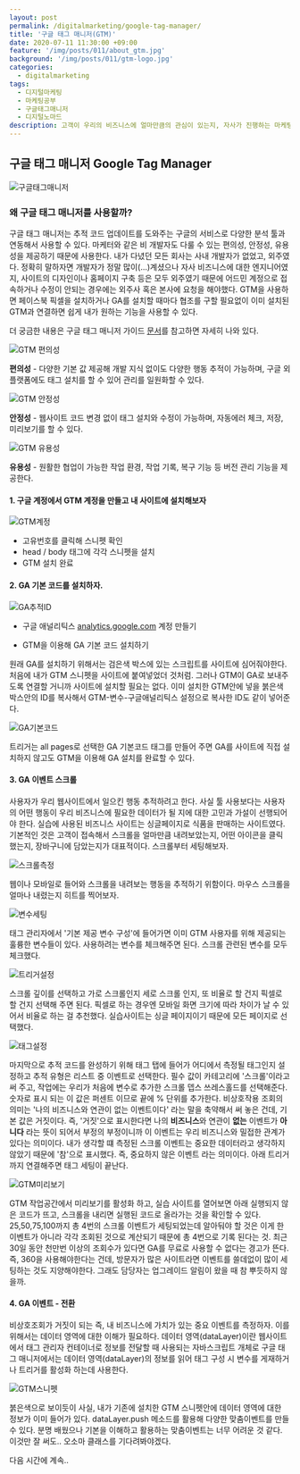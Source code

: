 ```yaml
---
layout: post
permalink: /digitalmarketing/google-tag-manager/
title: '구글 태그 매니저(GTM)'
date: 2020-07-11 11:30:00 +09:00
feature: '/img/posts/011/about_gtm.jpg'
background: '/img/posts/011/gtm-logo.jpg'
categories:
  - digitalmarketing
tags:
  - 디지털마케팅
  - 마케팅공부
  - 구글태그매니저
  - 디지털노마드
description: 고객이 우리의 비즈니스에 얼마만큼의 관심이 있는지, 자사가 진행하는 마케팅 활동이 과연 효과를 내고 있는지 측정이 가능한 매력적인 디지털의 세계. 최근 GTM 강의를 들었다. 전에 배웠고, 실습도 했었으니 단순히 리마인드를 하겠다고 간 거였는데, 참 새로웠다. 까먹지 않겠다는 의지로 GTM 활용법에 대해서 꼼꼼히 기록해두자.
---
```


## 구글 태그 매니저 Google Tag Manager

![구글태그매니저](/img/posts/011/gtm_main.jpg)

### 왜 구글 태그 매니저를 사용할까?

구글 태그 매니저는 추적 코드 업데이트를 도와주는 구글의 서비스로 다양한 분석 툴과 연동해서 사용할 수 있다. 마케터와 같은 비 개발자도 다룰 수 있는 편의성, 안정성, 유용성을 제공하기 때문에 사용한다. 내가 다녔던 모든 회사는 사내 개발자가 없었고, 외주였다. 정확히 말하자면 개발자가 정말 많이(...)계셨으나 자사 비즈니스에 대한 엔지니어였지, 사이트의 디자인이나 홈페이지 구축 등은 모두 외주였기 때문에 어드민 계정으로 접속하거나 수정이 안되는 경우에는 외주사 혹은 본사에 요청을 해야했다. GTM을 사용하면 페이스북 픽셀을 설치하거나 GA를 설치할 때마다 협조를 구할 필요없이 이미 설치된 GTM과 연결하면 쉽게 내가 원하는 기능을 사용할 수 있다. 

더 궁금한 내용은 구글 태그 매니저 가이드 [문서](https://support.google.com/tagmanager/answer/6102821?hl=ko&ref_topic=3441530)를 참고하면 자세히 나와 있다. 

![GTM 편의성](/img/posts/011/1.jpg)

**편의성** - 다양한 기본 값 제공해 개발 지식 없이도 다양한 행동 추적이 가능하며, 구글 외 플랫폼에도 태그 설치를 할 수 있어 관리를 일원화할 수 있다. 

![GTM 안정성](/img/posts/011/2.jpg)

**안정성** - 웹사이트 코드 변경 없이 태그 설치와 수정이 가능하며, 자동에러 체크, 저장, 미리보기를 할 수 있다. 

![GTM 유용성](/img/posts/011/3.jpg)

**유용성** - 원활한 협업이 가능한 작업 환경, 작업 기록, 복구 기능 등 버전 관리 기능을 제공한다. 



#### 1. 구글 계정에서 GTM 계정을 만들고 내 사이트에 설치해보자

![GTM계정](/img/posts/011/gtm.jpg)

* 고유번호를 클릭해 스니펫 확인
* head / body 태그에 각각 스니펫을 설치
* GTM 설치 완료

#### 2. GA 기본 코드를 설치하자. 

![GA추적ID](/img/posts/011/gaid.jpg)

* 구글 애널리틱스 [analytics.google.com](http://analytics.google.com) 계정 만들기

* GTM을 이용해 GA 기본 코드 설치하기

원래 GA를 설치하기 위해서는 검은색 박스에 있는 스크립트를 사이트에 심어줘야한다. 처음에 내가 GTM 스니펫을 사이트에 붙여넣었더 것처럼. 그러나 GTM이 GA로 보내주도록 연결할 거니까 사이트에 설치할 필요는 없다. 이미 설치한 GTM안에 넣을 붉은색 박스안의 ID를 복사해서 GTM-변수-구글애널리틱스 설정으로 복사한 ID도 같이 넣어준다. 

![GA기본코드](/img/posts/011/ga-code.jpg)

트리거는 all pages로 선택한 GA 기본코드 태그를 만들어 주면 GA를 사이트에 직접 설치하지 않고도 GTM을 이용해 GA 설치를 완료할 수 있다.

#### 3. GA 이벤트 스크롤

사용자가 우리 웹사이트에서 일으킨 행동 추적하려고 한다. 사실 툴 사용보다는 사용자의 어떤 행동이 우리 비즈니스에 필요한 데이터가 될 지에 대한 고민과 가설이 선행되어야 한다. 실습에 사용된 비즈니스 사이트는 싱글페이지로 식품을 판매하는 사이트였다. 기본적인 것은 고객이 접속해서 스크롤을 얼마만큼 내려보았는지, 어떤 아이콘을 클릭 했는지, 장바구니에 담았는지가 대표적이다. 스크롤부터 세팅해보자.

![스크롤측정](/img/posts/011/scroll_01.jpg)

웹이나 모바일로 들어와 스크롤을 내려보는 행동을 추적하기 위함이다. 마우스 스크롤을 얼마나 내렸는지 히트를 찍어보자. 

![변수세팅](/img/posts/011/scroll_02.jpg)

태그 관리자에서 '기본 제공 변수 구성'에 들어가면 이미 GTM 사용자를 위해 제공되는 훌륭한 변수들이 있다. 사용하려는 변수를 체크해주면 된다. 스크롤 관련된 변수를 모두 체크했다.

![트리거설정](/img/posts/011/scroll_03.jpg)

스크롤 깊이를 선택하고 가로 스크롤인지 세로 스크롤 인지, 또 비율로 할 건지 픽셀로 할 건지 선택해 주면 된다. 픽셀로 하는 경우엔 모바일 화면 크기에 따라 차이가 날 수 있어서 비율로 하는 걸 추천했다. 실습사이트는 싱글 페이지이기 때문에 모든 페이지로 선택했다. 

![태그설정](/img/posts/011/scroll_04.jpg)

마지막으로 추적 코드를 완성하기 위해 태그 탭에 들어가 어디에서 측정될 태그인지 설정하고 추적 유형은 리스트 중 이벤트로 선택한다. 필수 값이 카테고리에 '스크롤'이라고 써 주고, 작업에는 우리가 처음에 변수로 추가한 스크롤 뎁스 쓰레스홀드를 선택해준다. 숫자로 표시 되는 이 값은 퍼센트 이므로 끝에 % 단위를 추가한다. 비상호작용 조회의 의미는 '나의 비즈니스와 연관이 없는 이벤트이다' 라는 말을 축약해서 써 놓은 건데, 기본 값은 거짓이다. 즉, '거짓'으로 표시한다면 나의 **비즈니스**와 연관이 **없는** 이벤트가 **아니다** 라는 뜻이 되어서 부정의 부정이니까 이 이벤트는 우리 비즈니스와 밀접한 관계가 있다는 의미이다. 내가 생각할 떄 측정된 스크롤 이벤트는 중요한 데이터라고 생각하지 않았기 때문에 '참'으로 표시했다. 즉, 중요하지 않은 이벤트 라는 의미이다. 아래 트리거까지 연결해주면 태그 세팅이 끝난다. 

![GTM미리보기](/img/posts/011/scroll_05.jpg)

 GTM 작업공간에서 미리보기를 활성화 하고, 실습 사이트를 열어보면 아래 실행되지 않은 코드가 뜨고, 스크롤을 내리면 실행된 코드로 올라가는 것을 확인할 수 있다. 25,50,75,100까지 총 4번의 스크롤 이벤트가 세팅되었는데 알아둬야 할 것은 이게 한 이벤트가 아니라 각각 조회된 것으로 계산되기 때문에 총 4번으로 기록 된다는 것.  최근 30일 동안 천만번 이상의 조회수가 있다면 GA를 무료로 사용할 수 없다는 경고가 뜬다. 즉, 360을 사용해야한다는 건데, 방문자가 많은 사이트라면 이벤트를 쓸데없이 많이 세팅하는 것도 지양해야한다. 그래도 담당자는 업그레이드 알림이 왔을 때 참 뿌듯하지 않을까. 

#### 4. GA 이벤트 - 전환

비상호조회가 거짓이 되는 즉, 내 비즈니스에 가치가 있는 중요 이벤트를 측정하자. 이를 위해서는 데이터 영역에 대한 이해가 필요하다. 데이터 영역(dataLayer)이란 웹사이트에서 태그 관리자 컨테이너로 정보를 전달할 때 사용되는 자바스크립트 개체로 구글 태그 매니저에서는 데이터 영역(dataLayer)의 정보를 읽어 태그 구성 시 변수를 게재하거나 트리거를 활성화 하는데 사용한다. 

![GTM스니펫](/img/posts/011/datalayer.jpg)

붉은색으로 보이듯이 사실, 내가 기존에 설치한 GTM 스니펫안에 데이터 영역에 대한 정보가 이미 들어가 있다. dataLayer.push 메소드를 활용해 다양한 맞춤이벤트를 만들 수 있다. 분명 배웠으나 기본을 이해하고 활용하는 맞춤이벤트는 너무 어려운 것 같다. 이것만 잘 써도.. 오소마 클래스를 기다려봐야겠다. 

다음 시간에 계속..